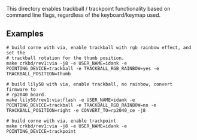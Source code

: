 This directory enables trackball / trackpoint functionality based on command
line flags, regardless of the keyboard/keymap used.

## Examples

```
# build corne with via, enable trackball with rgb rainbow effect, and set the
# trackball rotation for the thumb position.
make crkbd/rev1:via -j8 -e USER_NAME=idank -e POINTING_DEVICE=trackball -e TRACKBALL_RGB_RAINBOW=yes -e TRACKBALL_POSITION=thumb

# build lily58 with via, enable trackball, no rainbow, convert firmware to
# rp2040 board.
make lily58/rev1:via:flash -e USER_NAME=idank -e POINTING_DEVICE=trackball -e TRACKBALL_RGB_RAINBOW=no -e TRACKBALL_POSITION=right -e CONVERT_TO=rp2040_ce -j8

# build corne with via, enable trackpoint
make crkbd/rev1:via -j8 -e USER_NAME=idank -e POINTING_DEVICE=trackpoint
```
